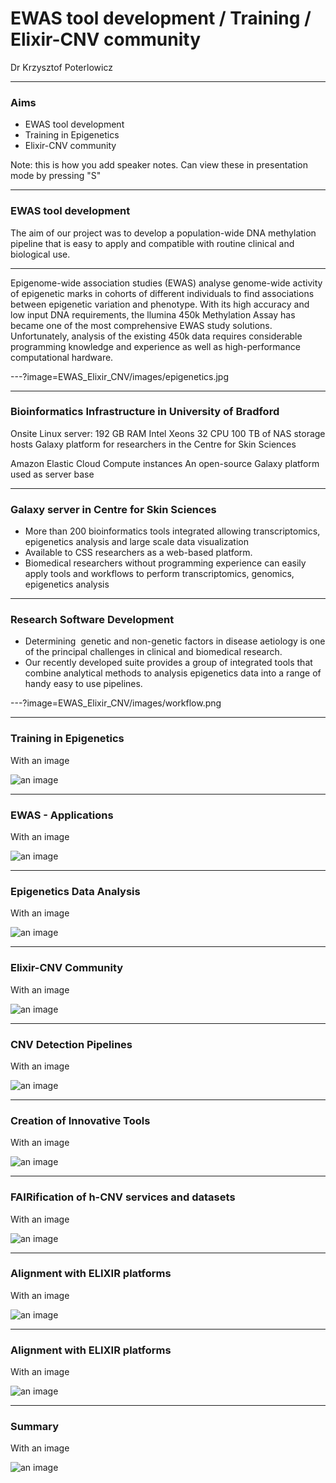# EWAS tool development / Training / Elixir-CNV community

Dr Krzysztof Poterlowicz <!-- .element: class="whitetext" -->

---

### Aims

- EWAS tool development
- Training in Epigenetics
- Elixir-CNV community

Note:
this is how you add speaker notes. Can view these in presentation mode by pressing "S"

---

### EWAS tool development

The aim of our project was to develop a population-wide DNA methylation pipeline that is easy to apply and compatible with routine clinical and biological use.

---

Epigenome-wide association studies (EWAS) analyse genome-wide activity of epigenetic marks in cohorts of different individuals to find associations between epigenetic variation and phenotype. With its high accuracy and low input DNA requirements, the llumina 450k Methylation Assay has became one of the most comprehensive EWAS study solutions. Unfortunately, analysis of the existing 450k data requires considerable programming knowledge and experience as well as high-performance computational hardware. 

---?image=EWAS_Elixir_CNV/images/epigenetics.jpg

---

### Bioinformatics Infrastructure in University of Bradford

Onsite Linux server: 
192 GB RAM
Intel Xeons 32 CPU
100 TB of NAS storage
 hosts Galaxy platform for researchers in the Centre for Skin Sciences

Amazon Elastic Cloud Compute instances
An open-source Galaxy platform used as server base

---

### Galaxy server in Centre for Skin Sciences

- More than 200 bioinformatics tools integrated allowing transcriptomics, epigenetics analysis and large scale data visualization
- Available to CSS researchers as a web-based platform.
- Biomedical researchers without programming experience can easily apply tools and workflows to perform transcriptomics, genomics, epigenetics analysis

---

### Research Software Development
- Determining  genetic and non-genetic factors in disease aetiology is one of the principal challenges in clinical and biomedical research. 
- Our recently developed suite provides a group of integrated tools that combine analytical methods to analysis epigenetics data into a range of handy easy to use pipelines.

---?image=EWAS_Elixir_CNV/images/workflow.png

---

### Training in Epigenetics

With an image

![an image](https://imgs.xkcd.com/comics/dna.png)

---

### EWAS - Applications

With an image

![an image](https://imgs.xkcd.com/comics/dna.png)

---

### Epigenetics Data Analysis

With an image

![an image](https://imgs.xkcd.com/comics/dna.png)

---

### Elixir-CNV Community

With an image

![an image](https://imgs.xkcd.com/comics/dna.png)

---

###  CNV Detection Pipelines

With an image

![an image](https://imgs.xkcd.com/comics/dna.png)

---

###  Creation of Innovative Tools

With an image

![an image](https://imgs.xkcd.com/comics/dna.png)

---

###  FAIRification of h-CNV services and datasets

With an image

![an image](https://imgs.xkcd.com/comics/dna.png)

---
###  Alignment with ELIXIR platforms

With an image

![an image](https://imgs.xkcd.com/comics/dna.png)

---

###  Alignment with ELIXIR platforms

With an image

![an image](https://imgs.xkcd.com/comics/dna.png)

---
### Summary

With an image

![an image](https://imgs.xkcd.com/comics/dna.png)

